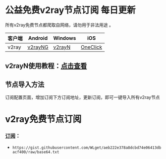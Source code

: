 # 公益免费v2ray节点订阅  每日更新
所有v2ray免费节点都爬取自网络，请勿用于非法用途 。

|  客户端  | Android  | Windows  | iOS  |
|  ----  | ----   | ----  |----  |
| v2ray  | [v2rayNG](https://v2rayng100.com/) | [v2rayN](https://v2rayn100.com/) | [OneClick]() |
## v2rayN使用教程：[点击查看](https://v2rayn100.com/) 

## 节点导入方法  
订阅配置页面，增加订阅下方订阅地址，更新订阅，即可一键导入所有v2ray节点  

# v2ray免费节点订阅  

### [订阅]()：
- `https://gist.githubusercontent.com/WLget/aeb222e378a8dcbd74e06413dbacf400/raw/base64.txt`
